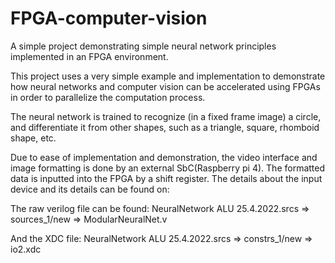 # FPGA-computer-vision
A simple project demonstrating simple neural network principles implemented in an FPGA environment.

This project uses a very simple example and implementation to demonstrate how neural networks and computer vision can be accelerated using FPGAs in order to parallelize the computation process.

The neural network is trained to recognize (in a fixed frame image) a circle, and differentiate it from other shapes, such as a triangle, square, rhomboid shape, etc.

Due to ease of implementation and demonstration, the video interface and image formatting is done by an external SbC(Raspberry pi 4). The formatted data is inputted into the FPGA by a shift register. The details about the input device and its details can be found on: <Link pending>
  
The raw verilog file can be found: NeuralNetwork ALU 25.4.2022.srcs => sources_1/new => ModularNeuralNet.v
  
And the XDC file: NeuralNetwork ALU 25.4.2022.srcs => constrs_1/new => io2.xdc 
  
  
